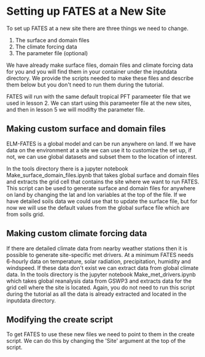 # Setting up FATES at a New Site


To set up FATES at a new site there are three things we need to change. 

1. The surface and domain files 
2. The climate forcing data
3. The parameter file (optional)

We have already make surface files, domain files and climate forcing data
for you and you will find them in your container under the inputdata 
directory. We provide the scripts needed to make these files and describe
them below but you don't need to run them during the tutorial. 

FATES will run with the same default tropical PFT parameeter file
that we used in lesson 2. We can start using this parameeter file
at the new sites, and then in lesson 5 we will modifty the parameter file. 


## Making custom surface and domain files

ELM-FATES is a global model and can be run anywhere on land. If we have
data on the environment at a site we can use it to customize the set up, 
if not, we can use global datasets and subset them to the location of interest. 

In the tools directory there is a jupyter notebook Make_surface_domain_files.ipynb 
that takes global surface and domain files and extracts the grid cell that 
contains the site where we want to run FATES. This script can be used to generate
surface and domain files for anywhere on land by changing the lat and lon 
variables at the top of the file. If we have detailed soils data we could use that 
to update the surface file, but for now we will use the default values from the 
global surface file which are from soils grid. 

## Making custom climate forcing data
If there are detailed climate data from nearby weather stations
then it is possible to generate site-specific met drivers. At a minimum FATES
needs 6-hourly data on temperature, solar radiation, precipitation, humidity and windspeed. 
If these data don't exist we can extract data
from global climate data. In the tools directory is the jupyter notebook Make_met_drivers.ipynb 
which takes global reanalysis data from GSWP3 and extracts data for the grid cell where
the site is located. Again, you do not need to run this script during the tutorial as all the
data is already extracted and located in the inputdata directory. 

## Modifying the create script

To get FATES to use these new files we need to point to them in the create script. We can 
do this by changing the 'Site' argument at the top of the script. 
